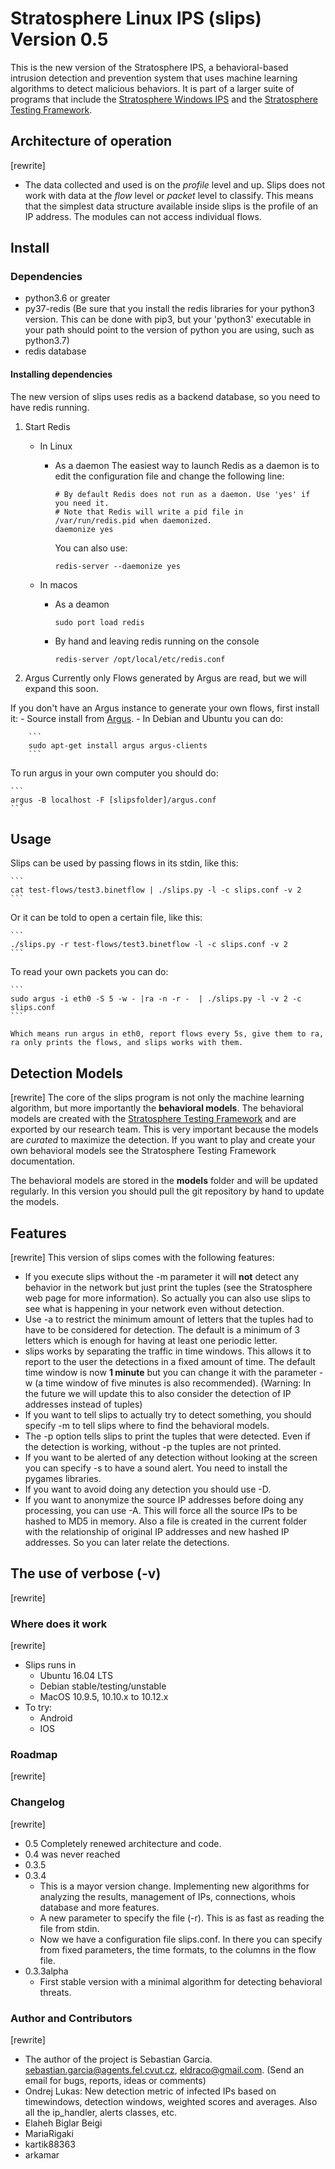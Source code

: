 # Stratosphere Linux IPS (slips) Version 0.5
This is the new version of the Stratosphere IPS, a behavioral-based intrusion detection and prevention system that uses machine learning algorithms to detect malicious behaviors. It is part of a larger suite of programs that include the [Stratosphere Windows IPS] and the [Stratosphere Testing Framework].


## Architecture of operation
[rewrite]
- The data collected and used is on the _profile_ level and up. Slips does not work with data at the _flow_ level or _packet_ level to classify. This means that the simplest data structure available inside slips is the profile of an IP address. The modules can not access individual flows.


## Install

### Dependencies
- python3.6 or greater
- py37-redis (Be sure that you install the redis libraries for your python3 version. This can be done with pip3, but your 'python3' executable in your path should point to the version of python you are using, such as python3.7)
- redis database

#### Installing dependencies    
The new version of slips uses redis as a backend database, so you need to have redis running.

1. Start Redis
    - In Linux
        - As a daemon
            The easiest way to launch Redis as a daemon is to edit the configuration file and change the following line:

            ```
            # By default Redis does not run as a daemon. Use 'yes' if you need it.
            # Note that Redis will write a pid file in /var/run/redis.pid when daemonized.
            daemonize yes
            ```

            You can also use:

            ```
            redis-server --daemonize yes
            ```

    - In macos
        - As a deamon

            ```
            sudo port load redis
            ```
        - By hand and leaving redis running on the console

            ```
            redis-server /opt/local/etc/redis.conf
            ```

2. Argus
Currently only Flows generated by Argus are read, but we will expand this soon.

If you don't have an Argus instance to generate your own flows, first install it:
    - Source install from [Argus].
    - In Debian and Ubuntu you can do:

        ```
        sudo apt-get install argus argus-clients
        ```

To run argus in your own computer you should do:

    ```
    argus -B localhost -F [slipsfolder]/argus.conf
    ```

## Usage
Slips can be used by passing flows in its stdin, like this:

    ```
    cat test-flows/test3.binetflow | ./slips.py -l -c slips.conf -v 2 
    ```

Or it can be told to open a certain file, like this:

    ```
    ./slips.py -r test-flows/test3.binetflow -l -c slips.conf -v 2 
    ```

To read your own packets you can do:

    ```
    sudo argus -i eth0 -S 5 -w - |ra -n -r -  | ./slips.py -l -v 2 -c slips.conf
    ```

    Which means run argus in eth0, report flows every 5s, give them to ra, ra only prints the flows, and slips works with them.



## Detection Models
[rewrite]
The core of the slips program is not only the machine learning algorithm, but more importantly the __behavioral models__. The behavioral models are created with the [Stratosphere Testing Framework] and are exported by our research team. This is very important because the models are _curated_ to maximize the detection. If you want to play and create your own behavioral models see the Stratosphere Testing Framework documentation.

The behavioral models are stored in the __models__ folder and will be updated regularly. In this version you should pull the git repository by hand to update the models.


## Features 
[rewrite]
This version of slips comes with the following features:

- If you execute slips without the -m parameter it will __not__ detect any behavior in the network but just print the tuples (see the Stratosphere web page for more information). So actually you can also use slips to see what is happening in your network even without detection.
- Use -a to restrict the minimum amount of letters that the tuples had to have to be considered for detection. The default is a minimum of 3 letters which is enough for having at least one periodic letter.
- slips works by separating the traffic in time windows. This allows it to report to the user the detections in a fixed amount of time. The default time window is now __1 minute__ but you can change it with the parameter -w (a time window of five minutes is also recommended). (Warning: In the future we will update this to also consider the detection of IP addresses instead of tuples)
- If you want to tell slips to actually try to detect something, you should specify -m to tell slips where to find the behavioral models.
- The -p option tells slips to print the tuples that were detected. Even if the detection is working, without -p the tuples are not printed.
- If you want to be alerted of any detection without looking at the screen you can specify -s to have a sound alert. You need to install the pygames libraries.
- If you want to avoid doing any detection you should use -D.
- If you want to anonymize the source IP addresses before doing any processing, you can use -A. This will force all the source IPs to be hashed to MD5 in memory. Also a file is created in the current folder with the relationship of original IP addresses and new hashed IP addresses. So you can later relate the detections.



## The use of verbose (-v)
[rewrite]



### Where does it work
[rewrite]
- Slips runs in 
    - Ubuntu 16.04 LTS
    - Debian stable/testing/unstable
    - MacOS 10.9.5, 10.10.x to 10.12.x
- To try:
    - Android
    - IOS


### Roadmap
[rewrite]

### Changelog
[rewrite]
- 0.5 Completely renewed architecture and code.
- 0.4 was never reached
- 0.3.5
- 0.3.4
    - This is a mayor version change. Implementing new algorithms for analyzing the results, management of IPs, connections, whois database and more features.
    - A new parameter to specify the file (-r). This is as fast as reading the file from stdin.
    - Now we have a configuration file slips.conf. In there you can specify from fixed parameters, the time formats, to the columns in the flow file.
- 0.3.3alpha
    - First stable version with a minimal algorithm for detecting behavioral threats.



### Author and Contributors
[rewrite]

- The author of the project is Sebastian Garcia. sebastian.garcia@agents.fel.cvut.cz, eldraco@gmail.com. (Send an email for bugs, reports, ideas or comments)
- Ondrej Lukas: New detection metric of infected IPs based on timewindows, detection windows, weighted scores and averages. Also all the ip_handler, alerts classes, etc.
- Elaheh Biglar Beigi
- MariaRigaki 
- kartik88363
- arkamar


[Argus]: http://qosient.com/argus/ "Argus"
[Stratosphere Testing Framework]: https://github.com/stratosphereips/StratosphereTestingFramework
[Stratosphere Windows IPS]: https://github.com/stratosphereips/StratosphereIps
